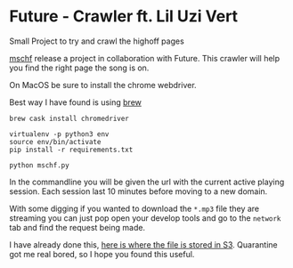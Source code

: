 # Future - Crawler ft. Lil Uzi Vert
Small Project to try and crawl the highoff pages

[mschf](https://www.mschf.xyz) release a project in collaboration with Future. This crawler will help you find the right page the song is on.

On MacOS be sure to install the chrome webdriver.

Best way I have found is using [brew](https://brew.sh/)
```
brew cask install chromedriver
```

```
virtualenv -p python3 env
source env/bin/activate
pip install -r requirements.txt

python mschf.py
```

In the commandline you will be given the url with the current active playing session. Each session last 10 minutes before moving to a new domain.

With some digging if you wanted to download the `*.mp3` file they are streaming you can just pop open your develop tools and go to the `network` tab and find the request being made.

I have already done this, [here is where the file is stored in S3](https://s3.amazonaws.com/highoff.life/computer-virus-do-not-click.mp3). Quarantine got me real bored, so I hope you found this useful.
